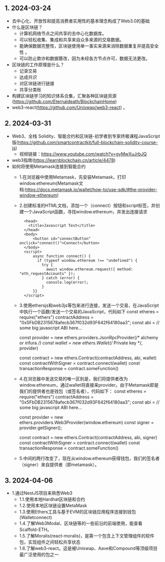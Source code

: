 ## 1. 2024-03-24

- 去中心化、开放性和提高消费者实用性的基本理念构成了Web3.0的基础
- 什么是区块链？
  - 计算机网络节点之间共享的去中心化数据库。
  - 可以轻松收集、集成和共享来自众多来源的交易数据。
  - 能确保数据完整性，区块链使用单一事实来源来消除数据重复并提高安全性 。
  - 可以防止欺诈和数据篡改，因为未经各方节点许可，数据无法更改。
- 区块链的工作原理是什么？
  - 记录交易
  - 达成共识
  - 对区块链进行链接
  - 共享分类账
-  构建区块链学习的知识体系合集，汇聚各种区块链资源(https://github.com/Eternaldeath/BlockchainHome)
- web3-react(https://github.com/Uniswap/web3-react) 。

## 2. 2024-03-31

-  Web3、全栈 Solidity、智能合约和区块链-初学者到专家终极课程JavaScript版(https://github.com/smartcontractkit/full-blockchain-solidity-course-js)
   - 视频链接：https://www.youtube.com/watch?v=gyMwXuJrbJQ
-  web3指南(https://learnblockchain.cn/article/4478)
-  如何将使用Metamask连接到智能合约
   -  1.在浏览器中使用Metamask，先安装Metamask，打印window.ethereum(Metamask文档:https://docs.metamask.io/wallet/how-to/use-sdk/#the-provider-window-ethereum)
   -  2.创建标准的HTML文档，添加一个（connect）按钮和script标签，并创建一个JavaScript函数，寻找window.ethereum，并发出连接请求
        <!DOCTYPE html>
            <head>
              <title>Javascript Test</title>
            </head>
            <body>
                <button id="connectButton" onclick="connect()">Connect</button>
            </body>
            <script>
                async function connect() {
                  if (typeof window.ethereum !== "undefined") {
                    try {
                      await window.ethereum.request({ method: "eth_requestAccounts" });
                    } catch (error) {
                      console.log(error);
                    }
                }}
            </script>
         </html>
   -  3.使用ethersjs和web3js等包来进行连接，发送一个交易，在JavaScript中执行一个函数/发送一个交易的JavaScript，代码如下
      const etheres = require("ethers")
      contractAddress = "0x5FbDB2315678afecb367f032d93F642f64180aa3";
      const abi = // some big javascript ABI here...
      
      const provider = new ethers.providers.JsonRpcProvider(/* alchemy or infura */)
      const wallet = new ethers.Wallet(/* Private key */, provider)
     
      const contract = new ethers.Contract(contractAddress, abi, wallet)
      const contractWithSigner = contract.connect(wallet)
      const transactionResponse = contract.someFunction()

    - 4.在浏览器中发送交易的唯一区别是，我们将提供者改为window.ethereum，通过wallet将直接来provider。由于Metamask即是我们的提供者也是钱包（或签名者），代码如下：
      const etheres = require("ethers")
      contractAddress = "0x5FbDB2315678afecb367f032d93F642f64180aa3";
      const abi = // some big javascript ABI here...

      const provider = new ethers.providers.Web3Provider(window.ethereum)
      const signer = provider.getSigner();

      const contract = new ethers.Contract(contractAddress, abi, signer)
      const contractWithSigner = contract.connect(wallet)
      const transactionResponse = contract.someFunction()

    - 5.中间的两行改变了，现在从window.ethereum获得钱包，我们的签名者（signer）来自提供者（即metamask）。
  
## 3. 2024-04-06
- 1.通过NestJS项目来熟悉Web3
   - 1.1.使用本地Hardhat区块链和合约
   - 1.2.使用本地区块链设置MetaMask
   - 1.3.使用Ethers工具与基于EVM的区块链应用程序连接到钱包(Walletconnect)
   - 1.4.了解Web3Modal、区块链等的一些前沿的前端使用，能查看Scaffold-ETH。
   - 1.5.了解Moralis(react-moralis)，是第一个包含上下文管理组件的软件包，实现组件之间轻松共享状态
   - 1.6.了解web3-react。这是被Uniswap、Aave和Compound等顶级项目最广泛使用的包之一